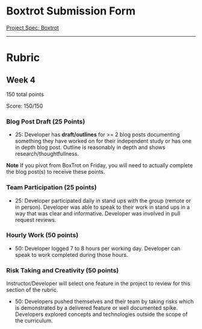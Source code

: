 # Boxtrot Submission Form
[Project Spec: Boxtrot](https://github.com/turingschool/lesson_plans/blob/master/ruby_04-apis_and_scalability/looking_for_project.markdown)

---------

# Rubric

## Week 4

150 total points

Score: 150/150

### Blog Post Draft (25 Points)  

  * 25: Developer has **draft/outlines** for >= 2 blog posts documenting something they have worked on for their independent study or has one in depth blog post. Outline is reasonably in depth and shows research/thoughtfullness.

**Note** If you pivot from BoxTrot on Friday, you will need to actually complete the blog post(s) to receive these points.

### Team Participation (25 points)

  * 25: Developer participated daily in stand ups with the group (remote or in person). Developer was able to speak to their work in stand ups in a way that was clear and informative. Developer was involved in pull request reviews.

### Hourly Work (50 points)

  * 50: Developer logged 7 to 8 hours per working day. Developer can speak to work completed during those hours.

### Risk Taking and Creativity (50 points)

Instructor/Developer will select one feature in the project to review for this section of the rubric.

  * 50: Developers pushed themselves and their team by taking risks which is demonstrated by a delivered feature or well documented spike. Developers explored concepts and technologies outside the scope of the curriculum.
